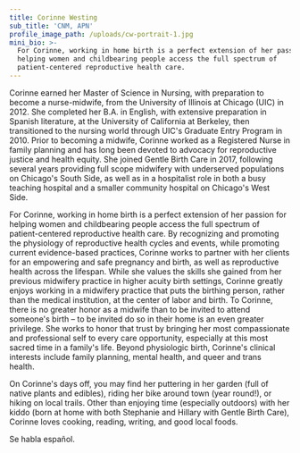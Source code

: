 ```yaml
---
title: Corinne Westing
sub_title: 'CNM, APN'
profile_image_path: /uploads/cw-portrait-1.jpg
mini_bio: >-
  For Corinne, working in home birth is a perfect extension of her passion for
  helping women and childbearing people access the full spectrum of
  patient-centered reproductive health care.
---
```


Corinne earned her Master of Science in Nursing, with preparation to become a nurse-midwife, from the University of Illinois at Chicago (UIC) in 2012. She completed her B.A. in English, with extensive preparation in Spanish literature, at the University of California at Berkeley, then transitioned to the nursing world through UIC's Graduate Entry Program in 2010. Prior to becoming a midwife, Corinne worked as a Registered Nurse in family planning and has long been devoted to advocacy for reproductive justice and health equity. She joined Gentle Birth Care in 2017, following several years providing full scope midwifery with underserved populations on Chicago's South Side, as well as in a hospitalist role in both a busy teaching hospital and a smaller community hospital on Chicago's West Side.&nbsp;

For Corinne, working in home birth is a perfect extension of her passion for helping women and childbearing people access the full spectrum of patient-centered reproductive health care. By recognizing and promoting the physiology of reproductive health cycles and events, while promoting current evidence-based practices, Corinne works to partner with her clients for an empowering and safe pregnancy and birth, as well as reproductive health across the lifespan. While she values the skills she gained from her previous midwifery practice in higher acuity birth settings, Corinne greatly enjoys working in a midwifery practice that puts the birthing person, rather than the medical institution, at the center of labor and birth. To Corinne, there is no greater honor as a midwife than to be invited to attend someone's birth – to be invited do so in their home is an even greater privilege. She works to honor that trust by bringing her most compassionate and professional self to every care opportunity, especially at this most sacred time in a family's life. Beyond physiologic birth, Corinne's clinical interests include family planning, mental health, and queer and trans health.&nbsp;

On Corinne's days off, you may find her puttering in her garden (full of native plants and edibles), riding her bike around town (year round\!), or hiking on local trails. Other than enjoying time (especially outdoors) with her kiddo (born at home with both Stephanie and Hillary with Gentle Birth Care), Corinne loves cooking, reading, writing, and good local foods.

Se habla espa&ntilde;ol.
